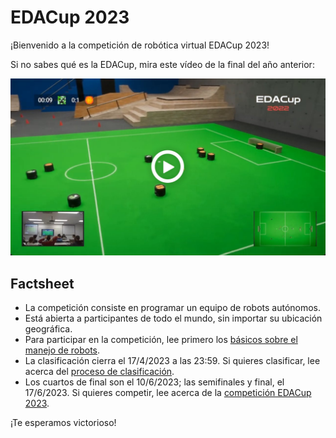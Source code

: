 # EDACup 2023

¡Bienvenido a la competición de robótica virtual EDACup 2023!

Si no sabes qué es la EDACup, mira este vídeo de la final del año anterior:

[![Final de la EDACup 2022](Images/EDACup-2022.jpg)](https://www.youtube.com/watch?v=cI3Y5UipfQc)

## Factsheet

* La competición consiste en programar un equipo de robots autónomos.
* Está abierta a participantes de todo el mundo, sin importar su ubicación geográfica.
* Para participar en la competición, lee primero los [básicos sobre el manejo de robots](BASICS.md).
* La clasificación cierra el 17/4/2023 a las 23:59. Si quieres clasificar, lee acerca del [proceso de clasificación](CLASIFICACION.md).
* Los cuartos de final son el 10/6/2023; las semifinales y final, el 17/6/2023. Si quieres competir, lee acerca de la [competición EDACup 2023](COMPETICION.md).

¡Te esperamos victorioso!
